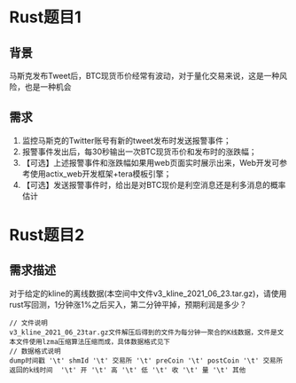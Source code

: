 # Rust题目1
## 背景
马斯克发布Tweet后，BTC现货币价经常有波动，对于量化交易来说，这是一种风险，也是一种机会
## 需求
1. 监控马斯克的Twitter账号有新的tweet发布时发送报警事件；
2. 报警事件发出后，每30秒输出一次BTC现货币价和发布时的涨跌幅；
3. 【可选】上述报警事件和涨跌幅如果用web页面实时展示出来，Web开发可参考使用actix_web开发框架+tera模板引擎；
4. 【可选】发送报警事件时，给出是对BTC现价是利空消息还是利多消息的概率估计

# Rust题目2
## 需求描述
对于给定的kline的离线数据(本空间中文件v3_kline_2021_06_23.tar.gz)，请使用rust写回测，1分钟涨1%之后买入，第二分钟平掉，预期利润是多少？

```text
// 文件说明
v3_kline_2021_06_23tar.gz文件解压后得到的文件为每分钟一聚合的K线数据，文件是文本文件使用lzma压缩算法压缩而成，具体数据格式见下
// 数据格式说明
dump时间戳 '\t' shmId '\t' 交易所 '\t' preCoin '\t' postCoin '\t' 交易所返回的k线时间  '\t' 开 '\t' 高 '\t' 低 '\t' 收 '\t' 量 '\t' 其他
```

